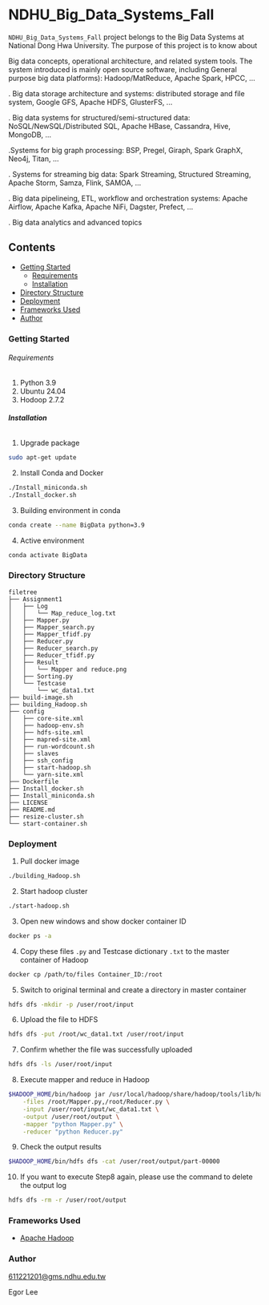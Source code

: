 # NDHU_Big_Data_Systems_Fall

`NDHU_Big_Data_Systems_Fall` project belongs to the Big Data Systems at National Dong Hwa University. The purpose of this project is to know about 

Big data concepts, operational architecture, and related system tools. The system introduced is mainly open source software, including General purpose big data platforms): Hadoop/MatReduce, Apache Spark, HPCC, ...

 . Big data storage architecture and systems: distributed storage and file system, Google GFS, Apache HDFS, GlusterFS, ...

 . Big data systems for structured/semi-structured data: NoSQL/NewSQL/Distributed SQL, Apache HBase, Cassandra, Hive, MongoDB, ...

 .Systems for big graph processing: BSP, Pregel, Giraph, Spark GraphX, Neo4j, Titan, ...

 . Systems for streaming big data: Spark Streaming, Structured Streaming, Apache Storm, Samza, Flink, SAMOA, ...

 . Big data pipelineing, ETL, workflow and orchestration systems: Apache Airflow, Apache Kafka, Apache NiFi, Dagster, Prefect, ...

 . Big data analytics and advanced topics

## Contents

- [Getting Started](#Getting-Started)
  - [Requirements](#Requirements)
  - [Installation](#Installation)
- [Directory Structure](#Directory-Structure)
- [Deployment](#Deployment)
- [Frameworks Used](#Frameworks-Used)
- [Author](#Author)

### Getting Started

###### Requirements

1. Python 3.9
2. Ubuntu 24.04
3. Hodoop 2.7.2

###### **Installation**

1. Upgrade package

```sh
sudo apt-get update
```

2. Install Conda and Docker

```sh
./Install_miniconda.sh
./Install_docker.sh
```

3. Building environment in conda

```sh
conda create --name BigData python=3.9
```

4. Active environment

```sh
conda activate BigData
```

### Directory Structure

```
filetree 
├── Assignment1
│   ├── Log
│   │   └── Map_reduce_log.txt
│   ├── Mapper.py
│   ├── Mapper_search.py
│   ├── Mapper_tfidf.py
│   ├── Reducer.py
│   ├── Reducer_search.py
│   ├── Reducer_tfidf.py
│   ├── Result
│   │   └── Mapper and reduce.png
│   ├── Sorting.py
│   └── Testcase
│       └── wc_data1.txt
├── build-image.sh
├── building_Hadoop.sh
├── config
│   ├── core-site.xml
│   ├── hadoop-env.sh
│   ├── hdfs-site.xml
│   ├── mapred-site.xml
│   ├── run-wordcount.sh
│   ├── slaves
│   ├── ssh_config
│   ├── start-hadoop.sh
│   └── yarn-site.xml
├── Dockerfile
├── Install_docker.sh
├── Install_miniconda.sh
├── LICENSE
├── README.md
├── resize-cluster.sh
└── start-container.sh
```

### Deployment

1. Pull docker image

```sh
./building_Hadoop.sh
```

2. Start hadoop cluster

```sh
./start-hadoop.sh
```

3. Open new windows and show docker container ID

```sh
docker ps -a
```

4. Copy these files `.py` and Testcase dictionary `.txt` to the master container of Hadoop

```sh
docker cp /path/to/files Container_ID:/root
```

5. Switch to original terminal and create a directory in master container

```sh
hdfs dfs -mkdir -p /user/root/input 
```

6. Upload the file to HDFS 

```sh
hdfs dfs -put /root/wc_data1.txt /user/root/input
```

7. Confirm whether the file was successfully uploaded

```sh
hdfs dfs -ls /user/root/input
```

8. Execute mapper and reduce in Hadoop

```sh
$HADOOP_HOME/bin/hadoop jar /usr/local/hadoop/share/hadoop/tools/lib/hadoop-streaming-2.7.2.jar \
    -files /root/Mapper.py,/root/Reducer.py \
    -input /user/root/input/wc_data1.txt \
    -output /user/root/output \
    -mapper "python Mapper.py" \
    -reducer "python Reducer.py" 
```

9. Check the output results

```sh
$HADOOP_HOME/bin/hdfs dfs -cat /user/root/output/part-00000 
```

10. If you want to execute Step8 again, please use the command to delete the output log

```sh
hdfs dfs -rm -r /user/root/output
```

### Frameworks Used

- [Apache Hadoop](https://hadoop.apache.org/)

### Author

611221201@gms.ndhu.edu.tw

Egor Lee